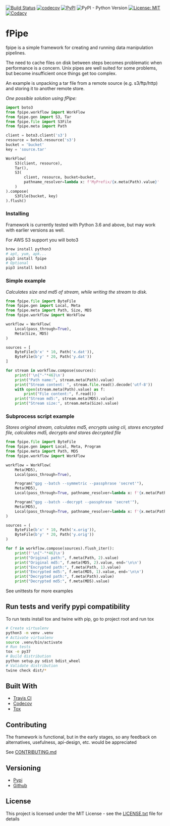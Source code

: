 [![Build Status](https://api.travis-ci.org/vkvam/fpipe.svg?branch=master)](https://travis-ci.org/vkvam/fpipe)
[![codecov](https://codecov.io/gh/vkvam/fpipe/branch/master/graph/badge.svg)](https://codecov.io/gh/vkvam/fpipe)
[![PyPI](https://img.shields.io/pypi/v/fpipe)](https://pypi.org/project/fpipe/)
![PyPI - Python Version](https://img.shields.io/pypi/pyversions/fpipe)
[![License: MIT](https://img.shields.io/badge/License-MIT-yellow.svg)](https://opensource.org/licenses/MIT)
[![Codacy](https://api.codacy.com/project/badge/Grade/b5f52ded1a7a40828bcce39f0982d38c?isInternal=true)](https://app.codacy.com/manual/vkvam/fpipe/dashboard?bid=15751409)
# fPipe

fpipe is a simple framework for creating and running data manipulation pipelines.

The need to cache files on disk between steps becomes problematic when performance is a concern.
Unix pipes are well suited for some problems, but become insufficient once things get too complex.

An example is unpacking a tar file from a remote source (e.g. s3/ftp/http) and storing it to another remote store.

*One possible solution using fPipe:*
```python
import boto3
from fpipe.workflow import WorkFlow
from fpipe.gen import S3, Tar
from fpipe.file import S3File
from fpipe.meta import Path

client = boto3.client('s3')
resource = boto3.resource('s3')
bucket = 'bucket'
key = 'source.tar'

WorkFlow(
    S3(client, resource),
    Tar(),
    S3(
        client, resource, bucket=bucket,
        pathname_resolver=lambda x: f'MyPrefix/{x.meta(Path).value}'
    )
).compose(
    S3File(bucket, key)
).flush()
```


### Installing
Framework is currently tested with Python 3.6 and above, but may work with earlier versions as well.

For AWS S3 support you will boto3

```bash
brew install python3
# apt, yum, apk...
pip3 install fpipe
# Optional
pip3 install boto3
```


### Simple example

*Calculates size and md5 of stream, while writing the stream to disk.*
```python
from fpipe.file import ByteFile
from fpipe.gen import Local, Meta
from fpipe.meta import Path, Size, MD5
from fpipe.workflow import WorkFlow

workflow = WorkFlow(
    Local(pass_through=True),
    Meta(Size, MD5)
)

sources = [
    ByteFile(b'x' * 10, Path('x.dat')),
    ByteFile(b'y' * 20, Path('y.dat'))
]

for stream in workflow.compose(sources):
    print(f'\n{"-"*46}\n')
    print("Path name:", stream.meta(Path).value)
    print("Stream content: ", stream.file.read().decode('utf-8'))
    with open(stream.meta(Path).value) as f:
        print("File content:", f.read())
    print("Stream md5:", stream.meta(MD5).value)
    print("Stream size:", stream.meta(Size).value)
```

### Subprocess script example

*Stores original stream, calculates md5, encrypts using cli, stores encrypted file, calculates md5, decrypts and stores decrypted file*

```python
from fpipe.file import ByteFile
from fpipe.gen import Local, Meta, Program
from fpipe.meta import Path, MD5
from fpipe.workflow import WorkFlow

workflow = WorkFlow(
    Meta(MD5),
    Local(pass_through=True),

    Program("gpg --batch --symmetric --passphrase 'secret'"),
    Meta(MD5),
    Local(pass_through=True, pathname_resolver=lambda x: f'{x.meta(Path).value}.gpg'),

    Program("gpg --batch --decrypt --passphrase 'secret'"),
    Meta(MD5),
    Local(pass_through=True, pathname_resolver=lambda x: f'{x.meta(Path).value}.decrypted')
)

sources = (
    ByteFile(b'x' * 10, Path('x.orig')),
    ByteFile(b'y' * 20, Path('y.orig'))
)

for f in workflow.compose(sources).flush_iter():
    print(f'\n{"-"*46}\n')
    print("Original path:", f.meta(Path, 2).value)
    print("Original md5:", f.meta(MD5, 2).value, end='\n\n')
    print("Encrypted path:", f.meta(Path, 1).value)
    print("Encrypted md5:", f.meta(MD5, 1).value, end='\n\n')
    print("Decrypted path:", f.meta(Path).value)
    print("Decrypted md5:", f.meta(MD5).value)

```

See unittests for more examples

## Run tests and verify pypi compatibility 

To run tests install tox and twine with pip, go to project root and run tox
```bash
# Create virtualenv
python3 -m venv .venv
# Activate virtualenv
source .venv/bin/activate
# Run tests
tox -e py37
# Build distribution
python setup.py sdist bdist_wheel
# Validate distribution
twine check dist/*
```


## Built With

* [Travis CI](https://travis-ci.org/)
* [Codecov](https://codecov.io/)
* [Tox](https://tox.readthedocs.io/)

## Contributing
The framework is functional, but in the early stages, so any feedback on alternatives, usefulness, api-design, etc. would be appreciated

See [CONTRIBUTING.md](https://github.com/vkvam/fpipe/blob/master/CONTRIBUTING.md)

## Versioning
 
* [Pypi](https://pypi.org/project/fpipe/#history)
* [Github](https://github.com/vkvam/fpipe/releases)

## License
    
This project is licensed under the MIT License - see the [LICENSE.txt](https://github.com/vkvam/fpipe/blob/master/LICENSE.txt) file for details
